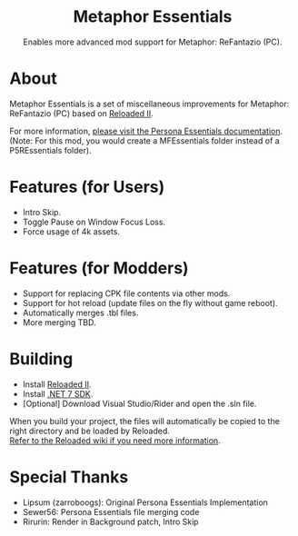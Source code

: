 <div align="center">
	<h1>Metaphor Essentials</h1>
    <p>Enables more advanced mod support for Metaphor: ReFantazio (PC).</p>
</div>

# About

Metaphor Essentials is a set of miscellaneous improvements for Metaphor: ReFantazio (PC) based on [Reloaded II](https://reloaded-project.github.io/Reloaded-II/).  

For more information, [please visit the Persona Essentials documentation](https://sewer56.dev/p5rpc.modloader/).  
(Note: For this mod, you would create a MFEssentials folder instead of a P5REssentials folder).  
  
# Features (for Users)
- Intro Skip.  
- Toggle Pause on Window Focus Loss.
- Force usage of 4k assets.  
  
# Features (for Modders)

- Support for replacing CPK file contents via other mods.  
- Support for hot reload (update files on the fly without game reboot).  
- Automatically merges .tbl files.
- More merging TBD.

# Building

- Install [Reloaded II](https://github.com/Reloaded-Project/Reloaded-II/releases/latest).  
- Install [.NET 7 SDK](https://dotnet.microsoft.com/en-us/download/dotnet/7.0).  
- [Optional] Download Visual Studio/Rider and open the .sln file.  

When you build your project, the files will automatically be copied to the right directory and be loaded by Reloaded.  
[Refer to the Reloaded wiki if you need more information](https://reloaded-project.github.io/Reloaded-II/DevelopmentEnvironmentSetup/).

# Special Thanks

- Lipsum (zarroboogs): Original Persona Essentials Implementation  
- Sewer56: Persona Essentials file merging code
- Rirurin: Render in Background patch, Intro Skip
